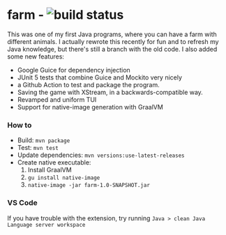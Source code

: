 # farm  - ![build status](https://github.com/discapes/farm/actions/workflows/test_and_package.yml/badge.svg)

This was one of my first Java programs, where you can have a farm with different animals. I actually rewrote this recently for fun and to refresh my Java knowledge, but there's still a branch with the old code. I also added some new features:

- Google Guice for dependency injection
- JUnit 5 tests that combine Guice and Mockito very nicely
- a Github Action to test and package the program.
- Saving the game with XStream, in a backwards-compatible way.
- Revamped and uniform TUI
- Support for native-image generation with GraalVM

### How to

- Build: `mvn package`
- Test: `mvn test`
- Update dependencies: `mvn versions:use-latest-releases`
- Create native executable:
  1. Install GraalVM
  2. `gu install native-image`
  3. `native-image -jar farm-1.0-SNAPSHOT.jar`

### VS Code

If you have trouble with the extension, try running `Java > clean Java Language server workspace`

